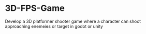 # 3D-FPS-Game
Develop a 3D platformer shooter game where a character can shoot approaching enemeies or target in godot or unity 
